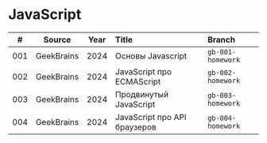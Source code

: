 # JavaScript


| \# | Source | Year | Title | Branch |
| :---: | :---: | :---: | :--- | :--- |
| 001 | GeekBrains | 2024 | Основы Javascript | `gb-001-homework`
| 002 | GeekBrains | 2024 | JavaScript про ECMAScript | `gb-002-homework`
| 003 | GeekBrains | 2024 | Продвинутый JavaScript | `gb-003-homework`
| 004 | GeekBrains | 2024 | JavaScript про API браузеров | `gb-004-homework`
